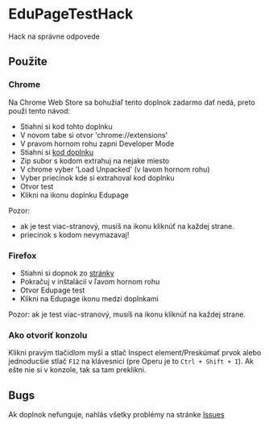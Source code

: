 # EduPageTestHack
Hack na správne odpovede

## Použite
### Chrome
Na Chrome Web Store sa bohužiaľ tento doplnok zadarmo dať nedá, preto použi tento návod: 
- Stiahni si kod tohto doplnku
- V novom tabe si otvor 'chrome://extensions'
- V pravom hornom rohu zapni Developer Mode
- Stiahni si [kod doplnku](https://github.com/ivanhrabcak/EduPageTestAnswers/archive/main.zip)
- Zip subor s kodom extrahuj na nejake miesto
- V chrome vyber 'Load Unpacked' (v lavom hornom rohu)
- Vyber priecinok kde si extrahoval kod doplnku
- Otvor test
- Klikni na ikonu doplnku Edupage


Pozor: 
- ak je test viac-stranový, musíš na ikonu kliknúť na každej strane.
- priecinok s kodom nevymazavaj! 

### Firefox
- Stiahni si dopnok zo [stránky](https://github.com/ivanhrabcak/EduPageTestHack/releases/)
- Pokračuj v inštalácií v ľavom hornom rohu
- Otvor Edupage test
- Klikni na Edupage ikonu medzi doplnkami

Pozor: ak je test viac-stranový, musíš na ikonu kliknúť na každej strane.

### Ako otvoriť konzolu
Klikni pravým tlačidlom myši a stlač Inspect element/Preskúmať prvok alebo jednoducšie stlač `F12` na klávesnici (pre Operu je to `Ctrl + Shift + I`). Ak ešte nie si v konzole, tak sa tam preklikni.

## Bugs
Ak doplnok nefunguje, nahlás všetky problémy na stránke [Issues](https://github.com/ivanhrabcak/EduPageTestHack/issues)
